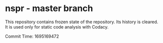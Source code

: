 # nspr - master branch

This repository contains frozen state of the repository.
Its history is cleared. It is used only for static code
analysis with Codacy.

Commit Time: 1695169472